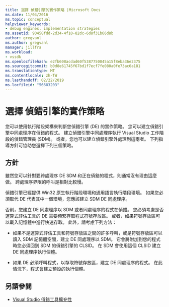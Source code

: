 ```yaml
---
title: 選擇 偵錯引擎的實作策略 |Microsoft Docs
ms.date: 11/04/2016
ms.topic: conceptual
helpviewer_keywords:
- debug engines, implementation strategies
ms.assetid: 90458fdd-2d34-4f10-82dc-6d8f31b66d8b
author: gregvanl
ms.author: gregvanl
manager: jillfra
ms.workload:
- vssdk
ms.openlocfilehash: e2fb608acdad60f5387750045a15f8eba36e2375
ms.sourcegitcommit: b0d8e61745f67bd1f7ecf7fe080a0fe73ac6a181
ms.translationtype: MT
ms.contentlocale: zh-TW
ms.lasthandoff: 02/22/2019
ms.locfileid: "56683203"
---
```

# <a name="choose-a-debug-engine-implementation-strategy"></a>選擇 偵錯引擎的實作策略
您可以使用執行階段架構來判斷您偵錯引擎 (DE) 的實作策略。 您可以建立偵錯引擎中同處理序在偵錯的程式。 建立偵錯引擎中同處理序執行 Visual Studio 工作階段的偵錯管理員 (SDM)。 或者，您也可以建立偵錯引擎外處理到這兩者。 下列指導方針可協助您選擇下列三個策略。

## <a name="guidelines"></a>方針
 雖然您可以針對要跨處理序 DE SDM 和正在偵錯的程式，則通常沒有理由這麼做。 跨處理序界限的呼叫是相對比較慢。

 偵錯引擎已經提供 Win32 原生執行階段環境和通用語言執行階段環境。 如果您必須取代 DE 代表其中一個環境，您應該建立 SDM DE 同處理序。

 否則，您建立 DE 同處理序以 SDM 或者同處理序的程式在偵錯。 您必須考慮是否運算式評估工具的 DE 需要頻繁存取程式符號存放區。 或者，如果符號存放區可以載入記憶體中進行快速存取。 此外，請考慮下列方法：

-   如果不是運算式評估工具和符號存放區之間的許多呼叫，或是符號存放區可以讀入 SDM 記憶體空間，建立 DE 同處理序以 SDM。 它會將附加到您的程式時您必須回到 SDM 的偵錯引擎的 CLSID。 在 SDM 會使用這個 CLSID 建立 DE 同處理序執行個體。

-   如果 DE 必須呼叫程式，以存取符號存放區，建立 DE 同處理序的程式。 在此情況下，程式會建立預設的執行個體。

## <a name="see-also"></a>另請參閱
- [Visual Studio 偵錯工具擴充性](../../extensibility/debugger/visual-studio-debugger-extensibility.md)